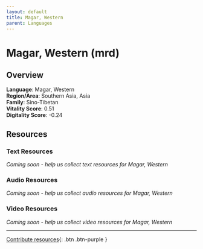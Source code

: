 ```yaml
---
layout: default
title: Magar, Western
parent: Languages
---
```


# Magar, Western (mrd)

## Overview

**Language**: Magar, Western  
**Region/Area**: Southern Asia, Asia  
**Family**: Sino-Tibetan  
**Vitality Score**: 0.51  
**Digitality Score**: -0.24  

## Resources

### Text Resources
*Coming soon - help us collect text resources for Magar, Western*

### Audio Resources
*Coming soon - help us collect audio resources for Magar, Western*

### Video Resources
*Coming soon - help us collect video resources for Magar, Western*

---

[Contribute resources](https://fairtrain.github.io/){: .btn .btn-purple }
